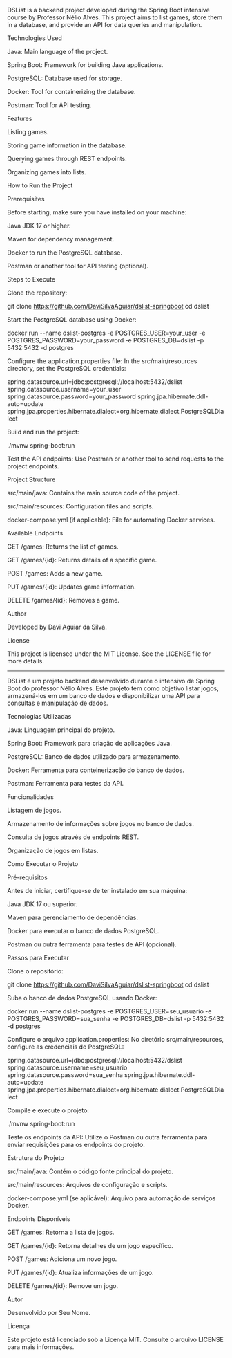 DSList is a backend project developed during the Spring Boot intensive course by Professor Nélio Alves. This project aims to list games, store them in a database, and provide an API for data queries and manipulation.

Technologies Used

Java: Main language of the project.

Spring Boot: Framework for building Java applications.

PostgreSQL: Database used for storage.

Docker: Tool for containerizing the database.

Postman: Tool for API testing.

Features

Listing games.

Storing game information in the database.

Querying games through REST endpoints.

Organizing games into lists.

How to Run the Project

Prerequisites

Before starting, make sure you have installed on your machine:

Java JDK 17 or higher.

Maven for dependency management.

Docker to run the PostgreSQL database.

Postman or another tool for API testing (optional).

Steps to Execute

Clone the repository:

git clone https://github.com/DaviSilvaAguiar/dslist-springboot
cd dslist

Start the PostgreSQL database using Docker:

docker run --name dslist-postgres -e POSTGRES_USER=your_user -e POSTGRES_PASSWORD=your_password -e POSTGRES_DB=dslist -p 5432:5432 -d postgres

Configure the application.properties file:
In the src/main/resources directory, set the PostgreSQL credentials:

spring.datasource.url=jdbc:postgresql://localhost:5432/dslist
spring.datasource.username=your_user
spring.datasource.password=your_password
spring.jpa.hibernate.ddl-auto=update
spring.jpa.properties.hibernate.dialect=org.hibernate.dialect.PostgreSQLDialect

Build and run the project:

./mvnw spring-boot:run

Test the API endpoints:
Use Postman or another tool to send requests to the project endpoints.

Project Structure

src/main/java: Contains the main source code of the project.

src/main/resources: Configuration files and scripts.

docker-compose.yml (if applicable): File for automating Docker services.

Available Endpoints

GET /games: Returns the list of games.

GET /games/{id}: Returns details of a specific game.

POST /games: Adds a new game.

PUT /games/{id}: Updates game information.

DELETE /games/{id}: Removes a game.

Author

Developed by Davi Aguiar da Silva.

License

This project is licensed under the MIT License. See the LICENSE file for more details.

-----------------------------------------------------------------------------------------------------------------------------------------------------------------------------------------------------------------------------------------------------------------------------

DSList é um projeto backend desenvolvido durante o intensivo de Spring Boot do professor Nélio Alves. Este projeto tem como objetivo listar jogos, armazená-los em um banco de dados e disponibilizar uma API para consultas e manipulação de dados.

Tecnologias Utilizadas

Java: Linguagem principal do projeto.

Spring Boot: Framework para criação de aplicações Java.

PostgreSQL: Banco de dados utilizado para armazenamento.

Docker: Ferramenta para conteinerização do banco de dados.

Postman: Ferramenta para testes da API.

Funcionalidades

Listagem de jogos.

Armazenamento de informações sobre jogos no banco de dados.

Consulta de jogos através de endpoints REST.

Organização de jogos em listas.

Como Executar o Projeto

Pré-requisitos

Antes de iniciar, certifique-se de ter instalado em sua máquina:

Java JDK 17 ou superior.

Maven para gerenciamento de dependências.

Docker para executar o banco de dados PostgreSQL.

Postman ou outra ferramenta para testes de API (opcional).

Passos para Executar

Clone o repositório:

git clone https://github.com/DaviSilvaAguiar/dslist-springboot
cd dslist

Suba o banco de dados PostgreSQL usando Docker:

docker run --name dslist-postgres -e POSTGRES_USER=seu_usuario -e POSTGRES_PASSWORD=sua_senha -e POSTGRES_DB=dslist -p 5432:5432 -d postgres

Configure o arquivo application.properties:
No diretório src/main/resources, configure as credenciais do PostgreSQL:

spring.datasource.url=jdbc:postgresql://localhost:5432/dslist
spring.datasource.username=seu_usuario
spring.datasource.password=sua_senha
spring.jpa.hibernate.ddl-auto=update
spring.jpa.properties.hibernate.dialect=org.hibernate.dialect.PostgreSQLDialect

Compile e execute o projeto:

./mvnw spring-boot:run

Teste os endpoints da API:
Utilize o Postman ou outra ferramenta para enviar requisições para os endpoints do projeto.

Estrutura do Projeto

src/main/java: Contém o código fonte principal do projeto.

src/main/resources: Arquivos de configuração e scripts.

docker-compose.yml (se aplicável): Arquivo para automação de serviços Docker.

Endpoints Disponíveis

GET /games: Retorna a lista de jogos.

GET /games/{id}: Retorna detalhes de um jogo específico.

POST /games: Adiciona um novo jogo.

PUT /games/{id}: Atualiza informações de um jogo.

DELETE /games/{id}: Remove um jogo.

Autor

Desenvolvido por Seu Nome.

Licença

Este projeto está licenciado sob a Licença MIT. Consulte o arquivo LICENSE para mais informações.

